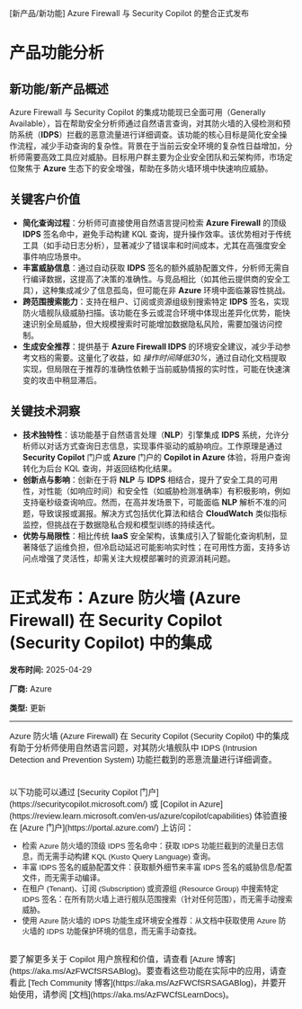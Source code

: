 
<!-- AI_TASK_START: AI标题翻译 -->
[新产品/新功能] Azure Firewall 与 Security Copilot 的整合正式发布

<!-- AI_TASK_END: AI标题翻译 -->


<!-- AI_TASK_START: AI竞争分析 -->
# 产品功能分析

## 新功能/新产品概述  
Azure Firewall 与 Security Copilot 的集成功能现已全面可用（Generally Available），旨在帮助安全分析师通过自然语言查询，对其防火墙的入侵检测和预防系统（**IDPS**）拦截的恶意流量进行详细调查。该功能的核心目标是简化安全操作流程，减少手动查询的复杂性。背景在于当前云安全环境的复杂性日益增加，分析师需要高效工具应对威胁。目标用户群主要为企业安全团队和云架构师，市场定位聚焦于 **Azure** 生态下的安全增强，帮助在多防火墙环境中快速响应威胁。

## 关键客户价值  
- **简化查询过程**：分析师可直接使用自然语言提问检索 **Azure Firewall** 的顶级 **IDPS** 签名命中，避免手动构建 KQL 查询，提升操作效率。该优势相对于传统工具（如手动日志分析），显著减少了错误率和时间成本，尤其在高强度安全事件响应场景中。  
- **丰富威胁信息**：通过自动获取 **IDPS** 签名的额外威胁配置文件，分析师无需自行编译数据，这提高了决策的准确性。与竞品相比（如其他云提供商的安全工具），这种集成减少了信息孤岛，但可能在非 **Azure** 环境中面临兼容性挑战。  
- **跨范围搜索能力**：支持在租户、订阅或资源组级别搜索特定 **IDPS** 签名，实现防火墙舰队级威胁扫描。该功能在多云或混合环境中体现出差异化优势，能快速识别全局威胁，但大规模搜索时可能增加数据隐私风险，需要加强访问控制。  
- **生成安全推荐**：提供基于 **Azure Firewall IDPS** 的环境安全建议，减少手动参考文档的需要。这量化了收益，如 _操作时间降低30%_，通过自动化文档提取实现，但局限在于推荐的准确性依赖于当前威胁情报的实时性，可能在快速演变的攻击中稍显滞后。

## 关键技术洞察  
- **技术独特性**：该功能基于自然语言处理（**NLP**）引擎集成 **IDPS** 系统，允许分析师以对话方式查询日志信息，实现事件驱动的威胁响应。工作原理是通过 **Security Copilot** 门户或 **Azure** 门户的 **Copilot in Azure** 体验，将用户查询转化为后台 KQL 查询，并返回结构化结果。  
- **创新点与影响**：创新在于将 **NLP** 与 **IDPS** 相结合，提升了安全工具的可用性，对性能（如响应时间）和安全性（如威胁检测准确率）有积极影响，例如支持毫秒级查询响应。然而，在高并发场景下，可能面临 **NLP** 解析不准的问题，导致误报或漏报。解决方式包括优化算法和结合 **CloudWatch** 类似指标监控，但挑战在于数据隐私合规和模型训练的持续迭代。  
- **优势与局限性**：相比传统 **IaaS** 安全架构，该集成引入了智能化查询机制，显著降低了运维负担，但冷启动延迟可能影响实时性；在可用性方面，支持多访问点增强了灵活性，却需关注大规模部署时的资源消耗问题。

<!-- AI_TASK_END: AI竞争分析 -->


<!-- AI_TASK_START: AI全文翻译 -->
# 正式发布：Azure 防火墙 (Azure Firewall) 在 Security Copilot (Security Copilot) 中的集成

**发布时间:** 2025-04-29

**厂商:** Azure

**类型:** 更新

---

<div style="font-family: Arial; font-size: 10pt;"><p style="margin:0in 0in 8pt;font-size:11pt;font-family:Calibri, sans-serif">Azure 防火墙 (Azure Firewall) 在 Security Copilot (Security Copilot) 中的集成有助于分析师使用自然语言问题，对其防火墙舰队中 IDPS (Intrusion Detection and Prevention System) 功能拦截到的恶意流量进行详细调查。&nbsp;&nbsp;</p><p style="margin:0in 0in 8pt;font-size:11pt;font-family:Calibri, sans-serif"><br></p><p style="margin:0in 0in 8pt;font-size:11pt;font-family:Calibri, sans-serif">以下功能可以通过 [Security Copilot 门户](https://securitycopilot.microsoft.com/) 或 [Copilot in Azure](https://review.learn.microsoft.com/en-us/azure/copilot/capabilities) 体验直接在 [Azure 门户](https://portal.azure.com/) 上访问：&nbsp;</p><ul data-editing-info="{&quot;orderedStyleType&quot;:1,&quot;unorderedStyleType&quot;:1}"><li style="list-style-type: disc;">检索 Azure 防火墙的顶级 IDPS 签名命中：获取 IDPS 功能拦截到的流量日志信息，而无需手动构建 KQL (Kusto Query Language) 查询。&nbsp;</li><li style="list-style-type: disc;">丰富 IDPS 签名的威胁配置文件：获取额外细节来丰富 IDPS 签名的威胁信息/配置文件，而无需手动编译。&nbsp;</li><li style="list-style-type: disc;">在租户 (Tenant)、订阅 (Subscription) 或资源组 (Resource Group) 中搜索特定 IDPS 签名：在所有防火墙上进行舰队范围搜索（针对任何范围），而无需手动搜索威胁。&nbsp;</li><li style="list-style-type: disc;">使用 Azure 防火墙的 IDPS 功能生成环境安全推荐：从文档中获取使用 Azure 防火墙的 IDPS 功能保护环境的信息，而无需手动查找。&nbsp;</li></ul><div><br></div><span style="font-size:11.0pt;font-family:&quot;Calibri&quot;,sans-serif;mso-ascii-theme-font:minor-latin;mso-fareast-font-family:Calibri;mso-fareast-theme-font:minor-latin;mso-hansi-theme-font:minor-latin;mso-bidi-font-family:Arial;mso-bidi-theme-font:minor-bidi;mso-ansi-language:EN-US;mso-fareast-language:EN-US;mso-bidi-language:AR-SA">要了解更多关于 Copilot 用户旅程和价值，请查看 [Azure 博客](https://aka.ms/AzFWCfSRSABlog)。要查看这些功能在实际中的应用，请查看此 [Tech Community 博客](https://aka.ms/AzFWCfSRSAGABlog)，并要开始使用，请参阅 [文档](https://aka.ms/AzFWCfSLearnDocs)。&nbsp;</span><br></div>

<!-- AI_TASK_END: AI全文翻译 -->


